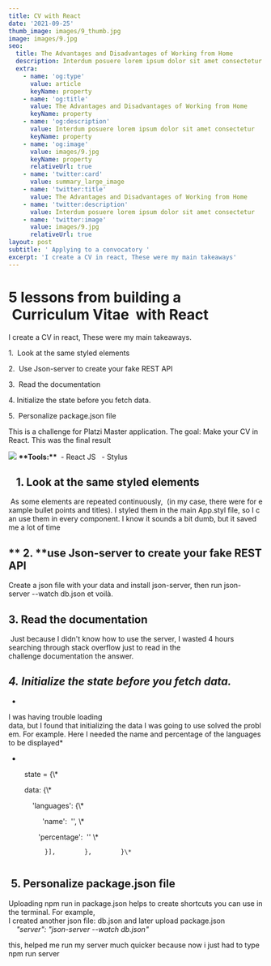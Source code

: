 ```yaml
---
title: CV with React
date: '2021-09-25'
thumb_image: images/9_thumb.jpg
image: images/9.jpg
seo:
  title: The Advantages and Disadvantages of Working from Home
  description: Interdum posuere lorem ipsum dolor sit amet consectetur
  extra:
    - name: 'og:type'
      value: article
      keyName: property
    - name: 'og:title'
      value: The Advantages and Disadvantages of Working from Home
      keyName: property
    - name: 'og:description'
      value: Interdum posuere lorem ipsum dolor sit amet consectetur
      keyName: property
    - name: 'og:image'
      value: images/9.jpg
      keyName: property
      relativeUrl: true
    - name: 'twitter:card'
      value: summary_large_image
    - name: 'twitter:title'
      value: The Advantages and Disadvantages of Working from Home
    - name: 'twitter:description'
      value: Interdum posuere lorem ipsum dolor sit amet consectetur
    - name: 'twitter:image'
      value: images/9.jpg
      relativeUrl: true
layout: post
subtitle: ' Applying to a convocatory '
excerpt: 'I create a CV in react, These were my main takeaways'
---
```

# **5 lessons from building a  Curriculum Vitae  with React**

I create a CV in react, These were my main takeaways.

1.  Look at the same styled elements

2.  Use Json-server to create your fake REST API

3.  Read the documentation

4. Initialize the state before you fetch data.

5.  Personalize package.json file

This is a challenge for Platzi Master application. The goal: Make your CV in React. This was the final result

![](/images/cv-react.png)
**\*\*Tools:\*\***  - React JS   - Stylus

##    1. Look at the same styled elements 

 As some elements are repeated continuously,  (in my case, there were for example bullet points and titles). I styled them in the main App.styl file, so I can use them in every component. I know it sounds a bit dumb, but it saved me a lot of time

## \*\*  **2.** \*\*use Json-server to create your fake REST API

Create a json file with your data and install json-server, then run json-server --watch db.json et voilà.

##

## 3. Read the documentation

 Just because I didn't know how to use the server, I wasted 4 hours searching through stack overflow just to read in the challenge documentation the answer.

## &#xA;*4. Initialize the state before you fetch data.*

*

I was having trouble loading data, but I found that initializing the data I was going to use solved the problem. For example. Here I needed the name and percentage of the languages to be displayed\*

*

        state = {\\*


        data: {\\*


            'languages': {\\*



                 'name':  '', \\*



               'percentage':  '' \\*



```
          }],        },        }\*


```

##  5. Personalize package.json file

Uploading npm run in package.json helps to create shortcuts you can use in the terminal. For example, I created another json file: db.json and later upload package.json 
    *"server": "json-server --watch db.json"*

this, helped me run my server much quicker because now i just had to type npm run server
